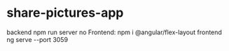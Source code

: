 # share-pictures-app
backend npm run server
no Frontend:
npm i @angular/flex-layout
frontend ng serve --port 3059